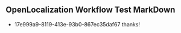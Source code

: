 ## OpenLocalization Workflow Test MarkDown
* 17e999a9-8119-413e-93b0-867ec35daf67 
thanks!<!--HONumber=Mar16_HO3-->
